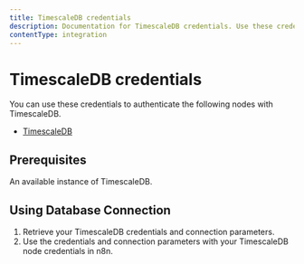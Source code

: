 ```yaml
---
title: TimescaleDB credentials
description: Documentation for TimescaleDB credentials. Use these credentials to authenticate TimescaleDB in n8n, a workflow automation platform.
contentType: integration
---
```


# TimescaleDB credentials

You can use these credentials to authenticate the following nodes with TimescaleDB.

- [TimescaleDB](/integrations/builtin/app-nodes/n8n-nodes-base.timescaledb/)

## Prerequisites

An available instance of TimescaleDB.

## Using Database Connection

1. Retrieve your TimescaleDB credentials and connection parameters.
2. Use the credentials and connection parameters with your TimescaleDB node credentials in n8n.

